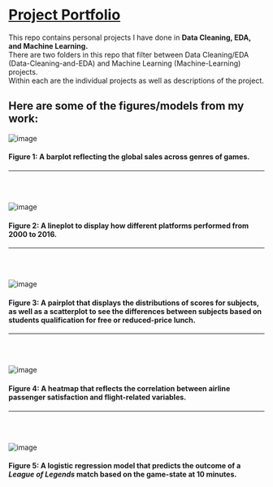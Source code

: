 # <u>Project Portfolio</u>

This repo contains personal projects I have done in **Data Cleaning, EDA, and Machine Learning.** <br>
There are two folders in this repo that filter between Data Cleaning/EDA (Data-Cleaning-and-EDA) and Machine Learning (Machine-Learning) projects. <br>
Within each are the individual projects as well as descriptions of the project.
<br>

## Here are some of the figures/models from my work:

![image](https://user-images.githubusercontent.com/87658834/230678589-1bfd184f-3263-4cfd-8026-21b26655878e.png)

#### Figure 1: A barplot reflecting the global sales across genres of games.
---------------------------------------------------------------------------------------------
<br>
<br>

![image](https://user-images.githubusercontent.com/87658834/230678619-6fe29c2b-7d30-4143-ab7b-040a49ee665e.png)

#### Figure 2: A lineplot to display how different platforms performed from 2000 to 2016.
---------------------------------------------------------------------------------------------
<br>
<br>

![image](https://user-images.githubusercontent.com/87658834/230678696-493d03e3-31da-4b0f-8200-a1eb84055c38.png)

#### Figure 3: A pairplot that displays the distributions of scores for subjects, as well as a scatterplot to see the differences between subjects based on students qualification for free or reduced-price lunch.
---------------------------------------------------------------------------------------------
<br>
<br>

![image](https://user-images.githubusercontent.com/87658834/230678802-e5b151a9-dc6b-4d9a-9778-ac71a2a004a5.png)

#### Figure 4: A heatmap that reflects the correlation between airline passenger satisfaction and flight-related variables.
---------------------------------------------------------------------------------------------
<br>
<br>

![image](https://user-images.githubusercontent.com/87658834/230678501-f32f1b3c-7108-4966-81c7-7eb32af217b1.png)

#### Figure 5: A logistic regression model that predicts the outcome of a *League of Legends* match based on the game-state at 10 minutes.
